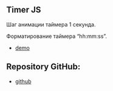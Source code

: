 ## Timer JS

Шаг анимации таймера 1 секунда.

Форматирование таймера “hh:mm:ss”.

- [demo](https://valeriy59.github.io/timer/)

## Repository GitHub:

- [github](https://github.com/Valeriy59/timer)
